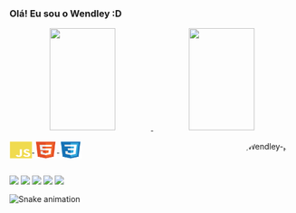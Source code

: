 ### Olá! Eu sou o Wendley :D 

<div align="center">
  <a href="https://github.com/wendleyzago">
  <img width="48%" height="180em" src="https://github-readme-stats.vercel.app/api?username=wendleyzago&show_icons=true&theme=dracula&include_all_commits=true&count_private=true"/>
  <img width="48%" height="180em" src="https://github-readme-stats.vercel.app/api/top-langs/?username=wendleyzago&layout=compact&langs_count=7&theme=dracula"/>
</div>

<div style="display: inline_block"><br>
  <img align="center" alt="Wendley-Js" height="30" width="40" src="https://raw.githubusercontent.com/devicons/devicon/master/icons/javascript/javascript-plain.svg">
  <img align="center" alt="Wendley-HTML" height="30" width="40" src="https://raw.githubusercontent.com/devicons/devicon/master/icons/html5/html5-original.svg">
  <img align="center" alt="Wendley-CSS" height="30" width="40" src="https://raw.githubusercontent.com/devicons/devicon/master/icons/css3/css3-original.svg">
  <img align="right" alt="Wendley-pic" height="150" style="border-radius:50px;" src="https://user-images.githubusercontent.com/10118295/148597794-9237d5c2-d746-4cfb-bc5b-416fcc8d2b69.gif?width=676&height=676">

  
  
   ##
  
<div> 
  <a href="https://instagram.com/wendley.zago" target="_blank"><img src="https://img.shields.io/badge/-Instagram-%23E4405F?style=for-the-badge&logo=instagram&logoColor=white" target="_blank"></a>
  <a href="https://www.linkedin.com/in/wendley-zago-alves-42198314a" target="_blank"><img src="https://img.shields.io/badge/-LinkedIn-%230077B5?style=for-the-badge&logo=linkedin&logoColor=white" target="_blank"></a> 
   <a href="mailto:wendleyzago@gmail.com"" target="_blank"><img src="https://img.shields.io/badge/Gmail-D14836?style=for-the-badge&logo=gmail&logoColor=white" target="_blank"></a>
   <a href="https://www.facebook.com/wendley.xd.9/" target="_blank"><img src="https://img.shields.io/badge/Facebook-1877F2?style=for-the-badge&logo=facebook&logoColor=white" target="_blank"></a>
   <a href="https://steamcommunity.com/id/kalelll/" target="_blank"><img src="https://img.shields.io/badge/Steam-000000?style=for-the-badge&logo=steam&logoColor=white" target="_blank"></a>
   
  ![Snake animation](https://github.com/wendleyzago/wendleyzago/blob/output/github-contribution-grid-snake.svg)
 
   
  </div>
